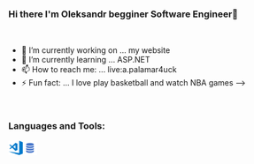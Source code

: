 ### Hi there I'm Oleksandr begginer Software Engineer👋 



<br />

- 🔭 I’m currently working on ... my website
- 🌱 I’m currently learning ... ASP.NET
- 📫 How to reach me: ...  live:a.palamar4uck
- ⚡ Fun fact: ... I love play basketball and watch NBA games
-->

<br />

### Languages and Tools:


<img align="left" alt="Visual Studio Code" width="26px" src="https://raw.githubusercontent.com/github/explore/80688e429a7d4ef2fca1e82350fe8e3517d3494d/topics/visual-studio-code/visual-studio-code.png" />
<img align="left" alt="SQL" width="26px" src="https://raw.githubusercontent.com/github/explore/80688e429a7d4ef2fca1e82350fe8e3517d3494d/topics/sql/sql.png" />
